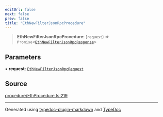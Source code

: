 ```yaml
---
editUrl: false
next: false
prev: false
title: "EthNewFilterJsonRpcProcedure"
---
```


> **EthNewFilterJsonRpcProcedure**: (`request`) => `Promise`\<[`EthNewFilterJsonRpcResponse`](/generated/type-aliases/ethnewfilterjsonrpcresponse/)\>

## Parameters

▪ **request**: [`EthNewFilterJsonRpcRequest`](/generated/type-aliases/ethnewfilterjsonrpcrequest/)

## Source

[procedure/EthProcedure.ts:219](https://github.com/evmts/tevm-monorepo/blob/main/vm/api/src/procedure/EthProcedure.ts#L219)

***
Generated using [typedoc-plugin-markdown](https://www.npmjs.com/package/typedoc-plugin-markdown) and [TypeDoc](https://typedoc.org/)
